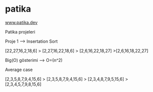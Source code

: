 # patika

www.patika.dev

Patika projeleri

Proje 1 --> Insertation Sort

[22,27,16,2,18,6] > [2,27,16,22,18,6] > [2,6,16,22,18,27] >[2,6,16,18,22,27]

Big(O) gösterimi --> O=(n^2)

Average case

[2,3,5,8,7,9,4,15,6] > [2,3,5,8,7,9,4,15,6] > [2,3,4,8,7,9,5,15,6] > [2,3,4,5,7,9,8,15,6]
